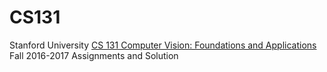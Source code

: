 # CS131
Stanford University
[CS 131 Computer Vision: Foundations and Applications](http://vision.stanford.edu/teaching/cs131_fall1617/schedule.html)
Fall 2016-2017 Assignments and Solution
